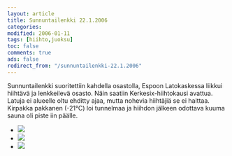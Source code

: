 ```yaml
--- 
layout: article 
title: Sunnuntailenkki 22.1.2006 
categories: 
modified: 2006-01-11 
tags: [hiihto,juoksu]
toc: false 
comments: true 
ads: false 
redirect_from: "/sunnuntailenkki-22.1.2006" 
--- 
```


Sunnuntailenkki suoritettiin kahdella osastolla, Espoon Latokaskessa
liikkui hiihtävä ja lenkkeilevä osasto. Näin saatiin
Kerkesix-hiihtokausi avattua. Latuja ei alueelle oltu ehditty ajaa,
mutta nohevia hiihtäjiä se ei haittaa. Kirpakka pakkanen (-21°C) loi
tunnelmaa ja hiihdon jälkeen odottava kuuma sauna oli piste iin päälle.

<div class="image-gallery">

-   [![](/Media/Default/ImageGalleries/sunnuntailenkki-22.1.2006/Thumbnails/peruskuntosl20060122_01b.jpg)](/Media/Default/ImageGalleries/sunnuntailenkki-22.1.2006/peruskuntosl20060122_01b.jpg)
-   [![](/Media/Default/ImageGalleries/sunnuntailenkki-22.1.2006/Thumbnails/peruskuntosl20060122_02b.jpg)](/Media/Default/ImageGalleries/sunnuntailenkki-22.1.2006/peruskuntosl20060122_02b.jpg)
-   [![](/Media/Default/ImageGalleries/sunnuntailenkki-22.1.2006/Thumbnails/peruskuntosl20060122_03b.jpg)](/Media/Default/ImageGalleries/sunnuntailenkki-22.1.2006/peruskuntosl20060122_03b.jpg)

</div>
